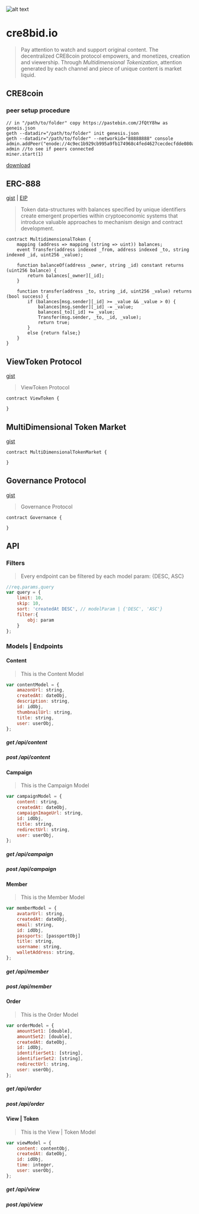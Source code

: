 ![alt text](https://s3.amazonaws.com/bidio8/marketing+images/bidio_logo_color.png "cre8bid.io")
# cre8bid.io
> Pay attention to watch and support original content. The decentralized CRE8coin protocol empowers, and monetizes, creation and viewership. 
> Through *Multidimensional Tokenization*, attention generated by each channel and piece of unique content is market liquid.

## CRE8coin
### peer setup procedure
```
// in "/path/to/folder" copy https://pastebin.com/JfQtY8hw as geneis.json 
geth --datadir="/path/to/folder" init genesis.json
geth --datadir="/path/to/folder" --networkid="88888888" console
admin.addPeer("enode://4c9ec1b929cb995a9fb174968c4fed4627cecdecfdde080af6a8fdbf9600062fbafc79ef4d92b3617b9e8d7b49bb1255e7066a27923f48ce81cfead8a61063f7@54.212.193.239:30302")
admin //to see if peers connected
miner.start(1)
```
[download](https://peer.cre8.xyz)


## ERC-888
[gist](https://gist.github.com/troverman/809dba32d8510e7713aaa5c869e607ae) | [EIP](https://github.com/ethereum/EIPs/issues/888)
> Token data-structures with balances specified by unique identifiers create emergent properties within cryptoeconomic systems that introduce valuable approaches to mechanism design and contract development.
```
contract MultidimensionalToken {
    mapping (address => mapping (string => uint)) balances;
    event Transfer(address indexed _from, address indexed _to, string indexed _id, uint256 _value);
    
    function balanceOf(address _owner, string _id) constant returns (uint256 balance) {
        return balances[_owner][_id];
    }

    function transfer(address _to, string _id, uint256 _value) returns (bool success) {
        if (balances[msg.sender][_id] >= _value && _value > 0) {
            balances[msg.sender][_id] -= _value;
            balances[_to][_id] += _value;
            Transfer(msg.sender, _to, _id, _value);
            return true;
        } 
        else {return false;}
    }
}
```

## ViewToken Protocol
[gist](https://gist.github.com/troverman/809dba32d8510e7713aaa5c869e607ae)
> ViewToken Protocol

```
contract ViewToken {
    
}
```

## MultiDimensional Token Market
[gist](https://gist.github.com/troverman/809dba32d8510e7713aaa5c869e607ae)
```
contract MultiDimensionalTokenMarket {
    
}
```

## Governance Protocol
[gist](https://gist.github.com/troverman/809dba32d8510e7713aaa5c869e607ae)
> Governance Protocol

```
contract Governance {
    
}
```

## API
### Filters
> Every endpoint can be filtered by each model param: {DESC, ASC}
```javascript
//req.params.query
var query = {
    limit: 10,
    skip: 10,
    sort: 'createdAt DESC', // modelParam | {'DESC', 'ASC'}
    filter:{
    	obj: param
    }
};
```

### Models | Endpoints

#### Content
> This is the Content Model
```javascript
var contentModel = {
    amazonUrl: string,
    createdAt: dateObj,
    description: string,
    id: idObj,
    thumbnailUrl: string,
    title: string,
    user: userObj,
};
```
##### get /api/content
##### post /api/content


#### Campaign
> This is the Campaign Model
```javascript
var campaignModel = {
    content: string,
    createdAt: dateObj,
    campaignImageUrl: string,
    id: idObj,
    title: string,
    redirectUrl: string,
    user: userObj,
};
```
##### get /api/campaign
##### post /api/campaign

#### Member
> This is the Member Model
```javascript
var memberModel = {
    avatarUrl: string,
    createdAt: dateObj,
    email: string,
    id: idObj,
    passports: [passportObj]
    title: string,
    username: string,
    walletAddress: string,
};
```
##### get /api/member
##### post /api/member

#### Order
> This is the Order Model
```javascript
var orderModel = {
    amountSet1: [double],
    amountSet2: [double],
    createdAt: dateObj,
    id: idObj,
    identifierSet1: [string],
    identifierSet2: [string],
    redirectUrl: string,
    user: userObj,
};
```
##### get /api/order
##### post /api/order

#### View | Token
> This is the View | Token Model
```javascript
var viewModel = {
    content: contentObj,
    createdAt: dateObj,
    id: idObj,
    time: integer,
    user: userObj,
};
```
##### get /api/view
##### post /api/view

